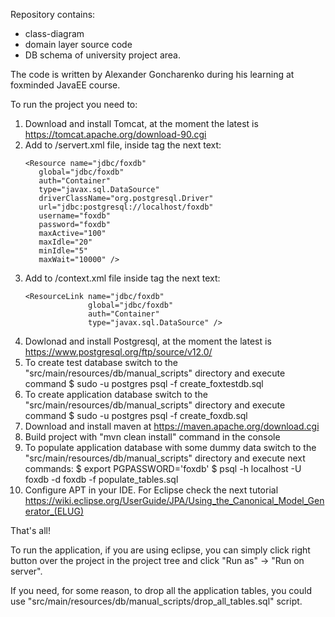 Repository contains: 
- class-diagram
- domain layer source code
- DB schema
of university project area.

The code is written by Alexander Goncharenko during his learning at foxminded JavaEE course.

To run the project you need to:
1. Download and install Tomcat, at the moment the latest is https://tomcat.apache.org/download-90.cgi
2. Add to <tomcat server folder>/servert.xml file, inside </GlobalNamingResources> tag the next text:
   ```
   <Resource name="jdbc/foxdb" 
      global="jdbc/foxdb" 
      auth="Container" 
      type="javax.sql.DataSource" 
      driverClassName="org.postgresql.Driver" 
      url="jdbc:postgresql://localhost/foxdb" 
      username="foxdb" 
      password="foxdb"       
      maxActive="100" 
      maxIdle="20" 
      minIdle="5" 
      maxWait="10000" />
   ```
3. Add to <tomcat server folder>/context.xml file inside <Context> tag the next text:
   ```
   <ResourceLink name="jdbc/foxdb"
                 global="jdbc/foxdb"
                 auth="Container"
                 type="javax.sql.DataSource" />
   ```
4. Dowlonad and install Postgresql, at the moment the latest is https://www.postgresql.org/ftp/source/v12.0/
5. To create test database switch to the "src/main/resources/db/manual_scripts" directory and execute command
   $ sudo -u postgres psql -f create_foxtestdb.sql
6. To create application database switch to the "src/main/resources/db/manual_scripts" directory and execute command
   $ sudo -u postgres psql -f create_foxdb.sql
7. Download and install maven at https://maven.apache.org/download.cgi
8. Build project with "mvn clean install" command in the console
9. To populate application database with some dummy data switch to the "src/main/resources/db/manual_scripts" directory and execute next commands:
   $ export PGPASSWORD='foxdb'
   $ psql -h localhost -U foxdb -d foxdb -f populate_tables.sql
10. Configure APT in your IDE. For Eclipse check the next tutorial https://wiki.eclipse.org/UserGuide/JPA/Using_the_Canonical_Model_Generator_(ELUG)

That's all!

To run the application, if you are using eclipse, you can simply click right button over the project in the project tree and click "Run as" -> "Run on server".

If you need, for some reason, to drop all the application tables, you could use "src/main/resources/db/manual_scripts/drop_all_tables.sql" script.
